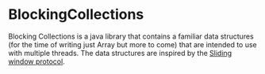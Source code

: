 # BlockingCollections
Blocking Collections is a java library that contains a familiar data structures (for the time of writing just Array but more to come)
that are intended to use with multiple threads. The data structures are inspired by the [Sliding window protocol](https://en.wikipedia.org/wiki/Sliding_window_protocol).
